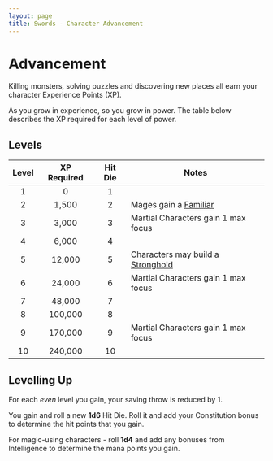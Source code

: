 ```yaml
---
layout: page
title: Swords - Character Advancement
---
```


# Advancement

Killing monsters, solving puzzles and discovering new places all earn your 
character Experience Points (XP).

As you grow in experience, so you grow in power. The table below describes 
the XP required for each level of power.

## Levels

| Level | XP Required | Hit Die | Notes                                                 |
|:-----:|:-----------:|:-------:|-------------------------------------------------------|
|   1   |         0   |    1    |                                                       |
|   2   |     1,500   |    2    | Mages gain a [Familiar](mage.html#familiar)           |
|   3   |     3,000   |    3    | Martial Characters gain 1 max focus                   |
|   4   |     6,000   |    4    |                                                       |
|   5   |    12,000   |    5    | Characters may build a [Stronghold](strongholds.html) |
|   6   |    24,000   |    6    | Martial Characters gain 1 max focus                   |
|   7   |    48,000   |    7    |                                                       |
|   8   |   100,000   |    8    |                                                       |
|   9   |   170,000   |    9    | Martial Characters gain 1 max focus                   |
|  10   |   240,000   |   10    |                                                       |


## Levelling Up

For each *even* level you gain, your saving throw is reduced by 1.

You gain and roll a new **1d6** Hit Die. Roll it and add your Constitution 
bonus to determine the hit points that you gain.

For magic-using characters - roll **1d4** and add any bonuses from 
Intelligence to determine the mana points you gain.


